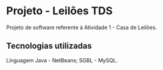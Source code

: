 # Projeto - Leilões TDS

Projeto de software referente à Atividade 1 - Casa de Leilões.

## Tecnologias utilizadas

Linguagem Java - NetBeans; SGBL - MySQL.

